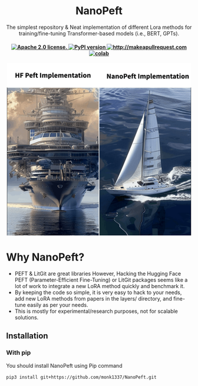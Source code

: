 <div align="center">
<h1>NanoPeft</h1>
</div>

<p align="center">
  <p align="center">The simplest repository & Neat implementation of different Lora methods for training/fine-tuning Transformer-based models (i.e., BERT, GPTs).
</p>


<h4 align="center">
  <a href="https://github.com/monk1337/NanoPeft/blob/main/LICENSE">
    <img src="https://img.shields.io/badge/License-Apache_2.0-blue.svg" alt="Apache 2.0 license." />
  </a>
  <a href="#">
    <img src="https://badge.fury.io/py/Promptify.svg" alt="PyPI version" />
  </a>
  <a href="http://makeapullrequest.com">
    <img src="https://img.shields.io/badge/PRs-welcome-brightgreen.svg?style=flat-square" alt="http://makeapullrequest.com" />
  </a>
  <a href="#">
    <img src="https://colab.research.google.com/assets/colab-badge.svg" alt="colab" />
  </a>
</h4>

<div align="center">
<img width="500px" src="https://raw.githubusercontent.com/monk1337/MultiMedQA/main/assets/nanopeft_final.png">
</div>

# Why NanoPeft?
- PEFT & LitGit are great libraries However, Hacking the Hugging Face PEFT (Parameter-Efficient Fine-Tuning) or LitGit packages seems like a lot of work to integrate a new LoRA method quickly and benchmark it.
- By keeping the code so simple, it is very easy to hack to your needs, add new LoRA methods from papers in the layers/ directory, and fine-tune easily as per your needs.
- This is mostly for experimental/research purposes, not for scalable solutions.



## Installation

### With pip


You should install NanoPeft using Pip command

```bash
pip3 install git+https://github.com/monk1337/NanoPeft.git
```

